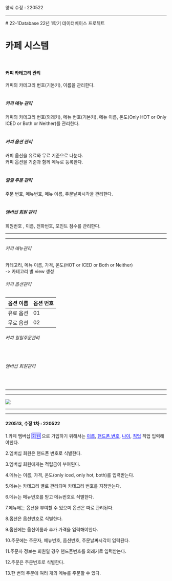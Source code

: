 양식 수정 : 220522
<style>
        .individual {
            border: blue 1px solid;
            color: #0000FF;
        }

        .attribute {
            color: #0000FF;
            text-decoration: underline;
            text-decoration-color: #0000FF;
        }
    </style>
<hr>
# 22-1Database
22년 1학기 데이터베이스 프로젝트

<h1>카페 시스템</h1>
<br>
<h4>커피 카테고리 관리</h4>
커피의 카테고리 번호(기본키), 이름을 관리한다.<br>
<br>
<h5>커피 메뉴 관리</h5>
커피의 카테고리 번호(외래키), 메뉴 번호(기본키), 메뉴 이름, 온도(Only HOT or Only ICED or Both or Neither)를 관리한다.<br>
<br>
<h5>커피 옵션 관리</h5>
커피 옵션을 유료와 무료 기준으로 나눈다.<br>
커피 옵션을 기준과 함께 메뉴로 등록한다. <br>
<br>
<h5>일일 주문 관리</h5>
주문 번호, 메뉴번호, 메뉴 이름, 주문날짜시각을 관리한다.<br>
<br>
<h5>멤버십 회원 관리</h5>
회원번호 , 이름, 전화번호, 포인트 점수를 관리한다.<br>
<hr>
<hr>
<h6>커피 메뉴관리</h6>
<h7>카테고리, 메뉴 이름, 가격, 온도(HOT or ICED or Both or Neither)</h7>
<br>-> 카테고리 별 view 생성
<br>
<h6>커피 옵션관리</h6>
<table>
  <thead>
    <th>옵션 이름</th>
    <th>옵션 번호</th>
  </thead>
  <tbody>
    <tr>
      <td>유료 옵션</td>
      <td>01</td>
    </tr>
    <tr>
      <td>무료 옵션</td>
      <td>02</td>
    </tr>
  </tbody>
</table>
<h6>커피 일일주문관리</h6>
<br><h6>멤버십 회원관리</h6>
<br>
<hr>
<hr>
<img src="https://user-images.githubusercontent.com/69462861/161521731-15e61450-b19a-4882-b201-e6cbbb56dec7.png"></img>
<hr>
<hr>
<h4>220513, 수정 1차 : 220522</h4>
<p>1.카페 멤버십 <span style="border: blue 1px solid;color: #0000FF;">회원</span>
    으로 가입하기 위해서는
    <span style="color: #0000FF; text-decoration: underline; text-decoration-color: #0000FF;">이름</span>,
    <span style="color: #0000FF; text-decoration: underline; text-decoration-color: #0000FF;">핸드폰 번호</span>,
    <span style="color: #0000FF; text-decoration: underline; text-decoration-color: #0000FF;">나이</span>,
    <span style="color: #0000FF; text-decoration: underline; text-decoration-color: #0000FF;">직업</span> 직업 입력해야한다.</p>
<p>2.멤버십 회원은 핸드폰 번호로 식별한다.</p>
<p>3.멤버십 회원에게는 적립금이 부여된다.</p>
<p>4.메뉴는 이름, 가격, 온도(only iced, only hot, both)를 입력받는다.</p>
<p>5.메뉴는 카테고리 별로 관리되며 카테고리 번호를 지정받는다.</p>
<p>6.메뉴는 메뉴번호를 받고 메뉴번호로 식별한다.</p>
<p>7.메뉴에는 옵션을 부여할 수 있으며 옵션은 따로 관리된다.</p>
<p>8.옵션은 옵션번호로 식별한다.</p>
<p>9.옵션에는 옵션이름과 추가 가격을 입력해야한다.</p>
<p>10.주문에는 주문자, 메뉴번호, 옵션번호, 주문날짜시각이 입력된다.</p>
<p>11.주문자 정보는 회원일 경우 핸드폰번호를 외래키로 입력받는다.</p>
<p>12.주문은 주문번호로 식별한다.</p>
<p>13.한 번의 주문에 여러 개의 메뉴를 주문할 수 있다.</p>
